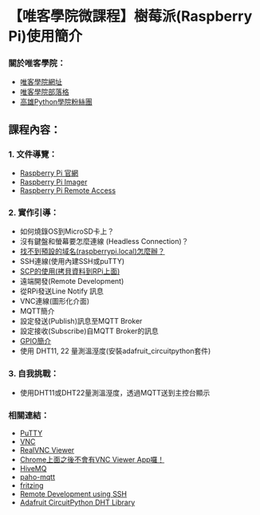 # 【唯客學院微課程】樹莓派(Raspberry Pi)使用簡介

### 關於唯客學院：

* [唯客學院網址](https://www.victorgau.com)
* [唯客學院部落格](https://victorgau.com/blog/)
* [高雄Python學院粉絲團](https://www.facebook.com/KHPYAcademy/)

## 課程內容：

### 1. 文件導覽：

* [Raspberry Pi 官網](https://www.raspberrypi.org/)
* [Raspberry Pi Imager](https://www.raspberrypi.org/software/)
* [Raspberry Pi Remote Access](https://www.raspberrypi.org/documentation/remote-access/)

### 2. 實作引導：

* 如何燒錄OS到MicroSD卡上？
* 沒有鍵盤和螢幕要怎麼連線 (Headless Connection)？
* [找不到預設的域名(raspberrypi.local)怎麼辦？](https://www.raspberrypi.org/documentation/remote-access/ip-address.md)
* SSH連線(使用內建SSH或puTTY)
* [SCP的使用(拷貝資料到RPi上面)](https://www.raspberrypi.org/documentation/remote-access/ssh/scp.md)
* 遠端開發(Remote Development)
* 從RPi發送Line Notify 訊息
* VNC連線(圖形化介面)
* MQTT簡介
* 設定發送(Publish)訊息至MQTT Broker
* 設定接收(Subscribe)自MQTT Broker的訊息
* [GPIO簡介](https://www.raspberrypi.org/documentation/usage/gpio)
* 使用 DHT11, 22 量測溫溼度(安裝adafruit_circuitpython套件)

### 3. 自我挑戰：

* 使用DHT11或DHT22量測溫溼度，透過MQTT送到主控台顯示

### 相關連結：

* [PuTTY](https://www.putty.org/)
* [VNC](https://www.raspberrypi.org/documentation/remote-access/vnc/)
* [RealVNC Viewer](https://www.realvnc.com/en/connect/download/viewer/)
* [Chrome上面之後不會有VNC Viewer App囉！](https://help.realvnc.com/hc/en-us/articles/360017492037-Product-End-of-Life-EoL-notice-#vnc-viewer-plus-0-0)
* [HiveMQ](https://www.hivemq.com/)
* [paho-mqtt](https://github.com/eclipse/paho.mqtt.python)
* [fritzing](https://fritzing.org/)
* [Remote Development using SSH](https://code.visualstudio.com/docs/remote/ssh)
* [Adafruit CircuitPython DHT Library](https://circuitpython.readthedocs.io/projects/dht/en/latest/index.html)
